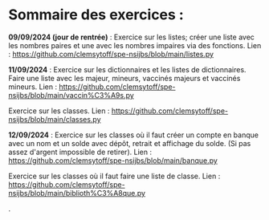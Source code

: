 # Sommaire des exercices :

**09/09/2024 (jour de rentrée)** : Exercice sur les listes; créer une liste avec les nombres paires et une avec les nombres impaires via des fonctions.
Lien : https://github.com/clemsytoff/spe-nsijbs/blob/main/listes.py

**11/09/2024** : Exercice sur les dictionnaires et les listes de dictionnaires. Faire une liste avec les majeur, mineurs, vaccinés majeurs et vaccinés mineurs.
Lien : https://github.com/clemsytoff/spe-nsijbs/blob/main/vaccin%C3%A9s.py

Exercice sur les classes. Lien : https://github.com/clemsytoff/spe-nsijbs/blob/main/classes.py

**12/09/2024** : Exercice sur les classes où il faut créer un compte en banque avec un nom et un solde avec dépôt, retrait et affichage du solde. (Si pas assez d'argent impossible de retirer).
Lien : https://github.com/clemsytoff/spe-nsijbs/blob/main/banque.py

Exercice sur les classes où il faut faire une liste de classe.
Lien : https://github.com/clemsytoff/spe-nsijbs/blob/main/biblioth%C3%A8que.py

.
